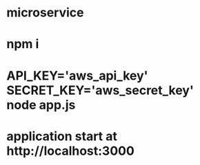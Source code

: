 # microservice
# npm i
# API_KEY='aws_api_key' SECRET_KEY='aws_secret_key' node app.js
# application start at http://localhost:3000
